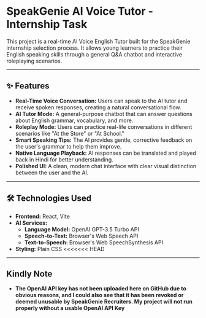 # SpeakGenie AI Voice Tutor - Internship Task

This project is a real-time AI Voice English Tutor built for the SpeakGenie internship selection process. It allows young learners to practice their English speaking skills through a general Q&A chatbot and interactive roleplaying scenarios.

---

## ✨ Features

* **Real-Time Voice Conversation:** Users can speak to the AI tutor and receive spoken responses, creating a natural conversational flow.
* **AI Tutor Mode:** A general-purpose chatbot that can answer questions about English grammar, vocabulary, and more.
* **Roleplay Mode:** Users can practice real-life conversations in different scenarios like "At the Store" or "At School."
* **Smart Speaking Tips:** The AI provides gentle, corrective feedback on the user's grammar to help them improve.
* **Native Language Playback:** AI responses can be translated and played back in Hindi for better understanding.
* **Polished UI:** A clean, modern chat interface with clear visual distinction between the user and the AI.

---

## 🛠️ Technologies Used

* **Frontend:** React, Vite
* **AI Services:**
    * **Language Model:** OpenAI GPT-3.5 Turbo API
    * **Speech-to-Text:** Browser's Web Speech API
    * **Text-to-Speech:** Browser's Web SpeechSynthesis API
* **Styling:** Plain CSS
<<<<<<< HEAD

---

## Kindly Note 

* **The OpenAI API key has not been uploaded here on GitHub due to obvious reasons, and I could also see that it has been revoked or deemed unusable by SpeakGenie Recruiters. My project will not run properly without a usable OpenAI API Key** 

